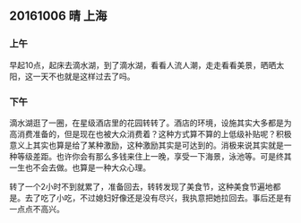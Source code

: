 ## 20161006 晴 上海

### 上午

早起10点，起床去滴水湖，到了滴水湖，看看人流人潮，走走看看美景，晒晒太阳，这一天不也就是这样过去了吗。

### 下午

滴水湖逛了一圈，在星级酒店里的花园转转了。酒店的环境，设施其实大多都是为高消费准备的，但是现在也被大众消费着？这种方式算不算的上低级补贴呢？积极意义上其实也算是给了某种激励，这种激励其实是可达到的。消极来说其实就是一种等级差距。也许你会有那么多钱来住上一晚，享受一下海景，泳池等。可是终其一生也不会去做。也算是一种大众心理。

转了一个2小时不到就累了，准备回去，转转发现了美食节，这种美食节遍地都是。去了吃了小吃，不过媳妇好像还是没有尽兴，我执意把她拉回去。事后还是有一点点不高兴。 

